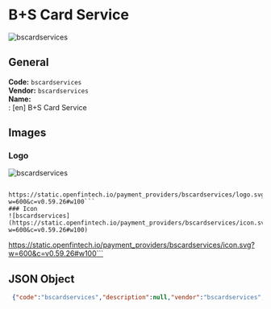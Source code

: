 # B+S Card Service 
![bscardservices](https://static.openfintech.io/payment_providers/bscardservices/logo.svg?w=600&c=v0.59.26#w100)  
## General 
**Code:** `bscardservices`  
**Vendor:** `bscardservices`  
**Name:**  
:	[en] B+S Card Service  
## Images 
### Logo 
![bscardservices](https://static.openfintech.io/payment_providers/bscardservices/logo.svg?w=600&c=v0.59.26#w100)  
```
 https://static.openfintech.io/payment_providers/bscardservices/logo.svg?w=600&c=v0.59.26#w100```  
### Icon 
![bscardservices](https://static.openfintech.io/payment_providers/bscardservices/icon.svg?w=600&c=v0.59.26#w100)  
```
 https://static.openfintech.io/payment_providers/bscardservices/icon.svg?w=600&c=v0.59.26#w100```  
## JSON Object 
```json
 {"code":"bscardservices","description":null,"vendor":"bscardservices","categories":null,"countries":null,"payment_method":null,"payout_method":null,"metadata":{"about_payments_code":"bscardservices"},"name":{"en":"B+S Card Service"}}```  
